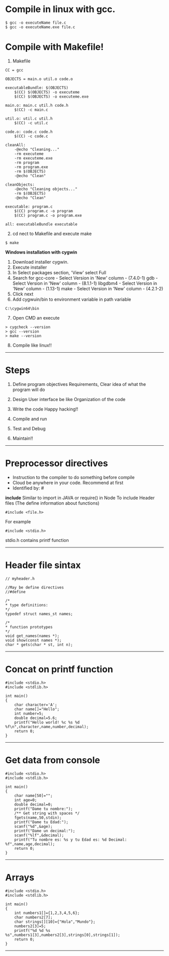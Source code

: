 # Compile in linux with gcc.
```
$ gcc -o executeName file.c
$ gcc -o executeName.exe file.c
```

# Compile with Makefile!
1. Makefile
```
CC = gcc

OBJECTS = main.o util.o code.o

executableBundle: $(OBJECTS)
	$(CC) $(OBJECTS) -o executeme
	$(CC) $(OBJECTS) -o executeme.exe

main.o: main.c util.h code.h
	$(CC) -c main.c

util.o: util.c util.h
	$(CC) -c util.c

code.o: code.c code.h
	$(CC) -c code.c

cleanAll:
	-@echo "Cleaning..."
	-rm executeme
	-rm executeme.exe
	-rm program
	-rm program.exe
	-rm $(OBJECTS)
	-@echo "Clean"

cleanObjects:
	-@echo "Cleaning objects..."
	-rm $(OBJECTS)
	-@echo "Clean"

executable: program.c
	$(CC) program.c -o program
	$(CC) program.c -o program.exe

all: executableBundle executable
```

2. cd nect to Makefile and execute make
```
$ make
```

**Windows installation with cygwin**
1. Download installer cygwin.
2. Execute installer
3. In Select packages section, 'View' select Full
4. Search for
gcc-core - Select Version in 'New' column - (7.4.0-1)
gdb      - Select Version in 'New' column - (8.1.1-1)
libgdbm4 - Select Version in 'New' column - (1.13-1)
make     - Select Version in 'New' column - (4.2.1-2)
5. Click next
6. Add cygwuin/bin to environment variable in path variable
```
C:\cygwin64\bin
```
7. Open CMD an execute
```
> cygcheck --version
> gcc --version
> make --version
```
8. Compile like linux!!



-----------------------------------------------------------------------------

# Steps

1. Define program objectives
Requirements, Clear idea of what the program will do

2. Design
User interface be like
Organization of the code

3. Write the code
Happy hacking!!

4. Compile and run

5. Test and Debug

6. Maintain!!


-----------------------------------------------------------------------------

# Preprocessor directives
- Instruction to the compiler to do something before compile
- Cloud be anywhere in your code. Recommend at first
- Identified by: #

**include**
Similar to import in JAVA or require() in Node
To include Header files (The define information about functions)
```
#include <file.h>
```

For example
```
#include <stdio.h>
```
stdio.h contains printf function



-----------------------------------------------------------------------------

# Header file sintax
```
// myheader.h

//May be define directives
//#define 

/* 
* type definitions: 
*/
typedef struct names_st names; 

/* 
* function prototypes 
*/
void get_names(names *);
void show(const names *);
char * gets(char * st, int n);
```


-----------------------------------------------------------------------------


# Concat on printf function
```
#include <stdio.h>
#include <stdlib.h>

int main()
{
    char character='A';
    char name[]="Hello";
    int number=5;
    double decimal=5.6;
    printf("Hello world! %c %s %d %f\n",character,name,number,decimal);
    return 0;
}
```



-----------------------------------------------------------------------------

# Get data from console
```
#include <stdio.h>
#include <stdlib.h>

int main()
{
    char name[50]="";
    int age=0;
    double decimal=0;
    printf("Dame tu nombre:");
    /** Get string with spaces */
    fgets(name,50,stdin);
    printf("Dame tu Edad:");
    scanf("%d",&age);
    printf("Dame un decimal:");
    scanf("%lf",&decimal);
    printf("Tu nombre es: %s y tu Edad es: %d Decimal: %f",name,age,decimal);
    return 0;
}
```



-----------------------------------------------------------------------------

# Arrays
```
#include <stdio.h>
#include <stdlib.h>

int main()
{
    int numbers1[]={1,2,3,4,5,6};
    char numbers2[7];
    char strings[][10]={"Hola","Mundo"};
    numbers2[3]=5;
    printf("%d %d %s %s",numbers1[3],numbers2[3],strings[0],strings[1]);
    return 0;
}
```



-----------------------------------------------------------------------------